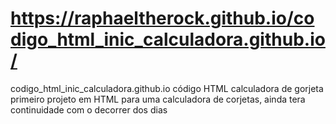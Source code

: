 # https://raphaeltherock.github.io/codigo_html_inic_calculadora.github.io/

 codigo_html_inic_calculadora.github.io
código HTML calculadora de gorjeta 
primeiro projeto em HTML para uma calculadora de corjetas, ainda tera continuidade com o decorrer dos dias
